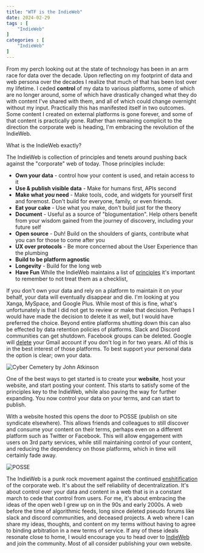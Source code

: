 ```yaml
---
title: "WTF is the IndieWeb"
date: 2024-02-29
tags : [
    "IndieWeb"
]
categories : [
    "IndieWeb"
]
---
```


From my perch looking out at the state of technology has been in an arm race for data over the decade. Upon reflecting on my footprint of data and web persona over the decades I realize that much of that has been lost over my lifetime. I ceded **control** of my data to various platforms, some of which are no longer around, some of which have drastically changed what they do with content I've shared with them, and all of which could change overnight without my input. Practically this has manifested itself in two outcomes. Some content I created on external platforms is gone forever, and some of that content is practically gone. Rather than remaining complicit to the direction the corporate web is heading, I'm embracing the revolution of the IndieWeb.

What is the IndieWeb exactly? 

The IndieWeb is collection of principles and tenets around pushing back against the "corporate" web of today. Those principles include:
- **Own your data** - control how your content is used, and retain access to it
- **Use & publish visible data** - Make for humans first, APIs second
- **Make what _you_ need** - Make tools, code, and widgets for yourself first and foremost. Don't build for everyone, family, or even friends.
- **Eat your cake** - Use what you make, don't build just for the theory
- **Document** - Useful as a source of "blogumentation". Help others benefit from your wisdom gained from the journey of discovery, including your future self
- **Open source** - Duh! Build on the shoulders of giants, contribute what you can for those to come after you
- **UX over protocols** - Be more concerned about the User Experience than the plumbing
- **Build to be platform agnostic**
- **Longevity** - Build for the long web
- **Have Fun**
While the IndieWeb maintains a list of [principles](https://indieweb.org/) it's important to remember to not treat them as a checklist, 

If you don't own your data and rely on a platform to maintain it on your behalf, your data will eventually disappear and die. I'm looking at you Xanga, MySpace, and Google Plus. While most of this is fine, what's unfortunately is that I did not get to review or make that decision. Perhaps I would have made the decision to delete it as well, but I would have preferred the choice. Beyond entire platforms shutting down this can also be effected by data retention policies of platforms. Slack and Discord communities can get shutdown. Facebook groups can be deleted. Google will [delete](https://www.theverge.com/2023/5/16/23725438/google-gmail-deleting-inactive-accounts) your Gmail account if you don't log in for two years. All of this is in the best interest of those platforms. To best support your personal data the option is clear; own your data.

![Cyber Cemetery by John Atkinson](../../../images/blogs/cyber-cemetery.jpg)

One of the best ways to get started is to create your **website**, host your website, and start posting your content. This starts to satisfy some of the principles key to the IndieWeb, while also paving the way for further expanding. You now control your data on your terms, and can start to publish.

With a website hosted this opens the door to POSSE (publish on site syndicate elsewhere). This allows friends and colleagues to still discover and consume your content on their terms, perhaps even on a different platform such as Twitter or Facebook. This will allow engagement with users on 3rd party services, while still maintaining control of your content, and reducing the dependency on those platforms, which in time will certainly fade away. 

![POSSE](../../../images/blogs/posse.png)

The IndieWeb is a punk rock movement against the continued [enshitification](https://pluralistic.net/2023/01/21/potemkin-ai/#hey-guys) of the corporate web. It's about the self reliability of decentralization. It's about control over your data and content in a web that is in a constant march to cede that control from users. For me, it's about embracing the ideas of the open web I grew up on in the 90s and early 2000s. A web before the time of algorithmic feeds, long since deleted pseudo forums like slack and discord communities, and deceased projects. A web where I can share my ideas, thoughts, and content on my terms without having to agree to binding arbitration in a new terms of service. If any of these ideals resonate close to home, I would encourage you to head over to [IndieWeb](https://indieweb.org/Getting_Started) and join the community. Most of all consider publishing your own website. 